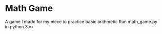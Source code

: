 # Math Game
A game I made for my niece to practice basic arithmetic
Run math_game.py in python 3.xx

